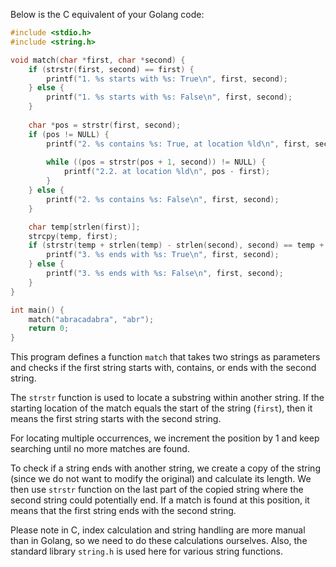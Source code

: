 Below is the C equivalent of your Golang code:

```C
#include <stdio.h>
#include <string.h>

void match(char *first, char *second) {
    if (strstr(first, second) == first) {
        printf("1. %s starts with %s: True\n", first, second);
    } else {
        printf("1. %s starts with %s: False\n", first, second);
    }
    
    char *pos = strstr(first, second);
    if (pos != NULL) {
        printf("2. %s contains %s: True, at location %ld\n", first, second, pos - first);
        
        while ((pos = strstr(pos + 1, second)) != NULL) {
            printf("2.2. at location %ld\n", pos - first);
        }
    } else {
        printf("2. %s contains %s: False\n", first, second);
    }

    char temp[strlen(first)];
    strcpy(temp, first);
    if (strstr(temp + strlen(temp) - strlen(second), second) == temp + strlen(temp) - strlen(second)) {
        printf("3. %s ends with %s: True\n", first, second);
    } else {
        printf("3. %s ends with %s: False\n", first, second);
    }
}

int main() {
    match("abracadabra", "abr");
    return 0;
}
```

This program defines a function `match` that takes two strings as parameters and checks if the first string starts with, contains, or ends with the second string. 

The `strstr` function is used to locate a substring within another string. If the starting location of the match equals the start of the string (`first`), then it means the first string starts with the second string.

For locating multiple occurrences, we increment the position by 1 and keep searching until no more matches are found.

To check if a string ends with another string, we create a copy of the string (since we do not want to modify the original) and calculate its length. We then use `strstr` function on the last part of the copied string where the second string could potentially end. If a match is found at this position, it means that the first string ends with the second string.

Please note in C, index calculation and string handling are more manual than in Golang, so we need to do these calculations ourselves. Also, the standard library `string.h` is used here for various string functions.
